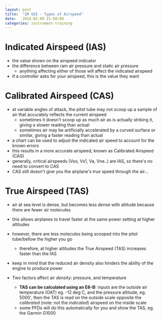 ```yaml
---
layout: post
title:  "IR GS5 - Types of Airspeed"
date:   2016-02-09 21:50:00
categories: instrument-training
---
```


# Indicated Airspeed (IAS)
 - the value shown on the airspeed indicator
 - the difference between ram air pressure and static air pressure
   - anything affecting either of those will affect the indicated airspeed
 - if a controller asks for your airspeed, this is the value they want

# Calibrated Airspeed (CAS)
 - at variable angles of attack, the pitot tube may not scoop up a sample of air that accurately reflects the current airspeed
   - sometimes it doesn't scoop up as much air as is actually striking it, giving a slower reading than actual
   - sometimes air may be artificially accelerated by a curved surface or similar, giving a faster reading than actual
 - a chart can be used to adjust the indicated air speed to account for the known errors
 - this results in a more accurate airspeed, known as Calibrated Airspeed (CAS)
 - generally, critical airspeeds (Vso, Vs1, Va, Vne..) are IAS, so there's no need to convert to CAS
 - CAS still doesn't give you the airplane's *true* speed through the air...

# True Airspeed (TAS)
 - air at sea level is dense, but becomes less dense with altitude because there are fewer air molecules
 - this allows airplanes to travel faster at the same power setting at higher altitudes
 - however, there are less molecules being scooped into the pitot tube/bellow the higher you go
   - therefore, at higher altitudes the True Airspeed (TAS) increases faster than the IAS
 - keep in mind that the reduced air density also hinders the ability of the engine to produce power

 - Two factors affect air *density*: pressure, and temperature
   - **TAS can be calculated using an E6-B:** inputs are the outside air temperature (OAT) eg. -12 deg C, and the pressure altitude, eg. 5000', then the TAS is read on the outside scale opposite the *calibrated* (note: not the *indicated*) airspeed on the inside scale
   - some PFDs will do this automatically for you and show the TAS, eg. the Garmin G1000
